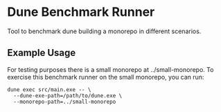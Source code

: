 # Dune Benchmark Runner

Tool to benchmark dune building a monorepo in different scenarios.

## Example Usage

For testing purposes there is a small monorepo at ../small-monorepo. To exercise
this benchmark runner on the small monorepo, you can run:

```
dune exec src/main.exe -- \
  --dune-exe-path=/path/to/dune.exe \
  --monorepo-path=../small-monorepo
```
